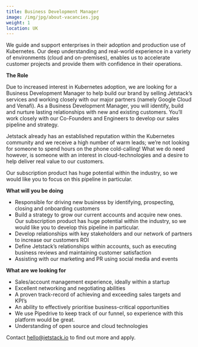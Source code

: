 ```yaml
---
title: Business Development Manager
image: /img/jpg/about-vacancies.jpg
weight: 1
location: UK
---
```


We guide and support enterprises in their adoption and production use of Kubernetes. Our deep understanding and real-world experience in a variety of environments (cloud and on-premises), enables us to accelerate customer projects and provide them with confidence in their operations.

**The Role** 

Due to increased interest in Kubernetes adoption, we are looking for a Business Development Manager to help build our brand by selling Jetstack’s services and working closely with our major partners (namely Google Cloud and Venafi). As a Business Development Manager, you will identify, build and nurture lasting relationships with new and existing customers. You’ll work closely with our Co-Founders and Engineers to develop our sales pipeline and strategy.

Jetstack already has an established reputation within the Kubernetes community and we receive a high number of warm leads; we’re not looking for someone to spend hours on the phone cold-calling! What we do need however, is someone with an interest in cloud-technologies and a desire to help deliver real value to our customers.

Our subscription product has huge potential within the industry, so we would like you to focus on this pipeline in particular.

**What will you be doing** 

* Responsible for driving new business by identifying, prospecting, closing and onboarding customers
* Build a strategy to grow our current accounts and acquire new ones. Our subscription product has huge potential    within the industry, so we would like you to develop this pipeline in particular.
* Develop relationships with key stakeholders and our network of partners to increase our customers ROI
* Define Jetstack’s relationships within accounts, such as executing business reviews and maintaining customer       satisfaction
* Assisting with our marketing and PR using social media and events

**What are we looking for** 

* Sales/account management experience, ideally within a startup 
* Excellent networking and negotiating abilities
* A proven track-record of achieving and exceeding sales targets and KPI’s
* An ability to effectively prioritise business-critical opportunities
* We use Pipedrive to keep track of our funnel, so experience with this platform would be great.
* Understanding of open source and cloud technologies


Contact <a href="mailto:hello@jetstack.io">hello@jetstack.io</a> to find out more and apply.